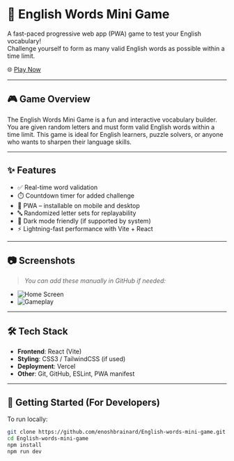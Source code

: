 # 🧠 English Words Mini Game

A fast-paced progressive web app (PWA) game to test your English vocabulary!  
Challenge yourself to form as many valid English words as possible within a time limit.

🌐 [Play Now](https://english-words-mini-game.vercel.app/)

---

## 🎮 Game Overview

The English Words Mini Game is a fun and interactive vocabulary builder.  
You are given random letters and must form valid English words within a time limit. This game is ideal for English learners, puzzle solvers, or anyone who wants to sharpen their language skills.

---

## ✨ Features

- ✅ Real-time word validation  
- ⏱️ Countdown timer for added challenge  
- 📱 PWA – installable on mobile and desktop  
- 🔤 Randomized letter sets for replayability  
- 🌙 Dark mode friendly (if supported by system)  
- ⚡ Lightning-fast performance with Vite + React

---

## 📷 Screenshots

> _You can add these manually in GitHub if needed:_

- ![Home Screen](./assets/screenshot1.png)
- ![Gameplay](./assets/screenshot2.png)

---

## 🛠️ Tech Stack

- **Frontend**: React (Vite)
- **Styling**: CSS3 / TailwindCSS (if used)
- **Deployment**: Vercel
- **Other**: Git, GitHub, ESLint, PWA manifest

---

## 🚀 Getting Started (For Developers)

To run locally:

```bash
git clone https://github.com/enoshbrainard/English-words-mini-game.git
cd English-words-mini-game
npm install
npm run dev

